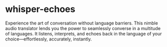 # whisper-echoes
Experience the art of conversation without language barriers. This nimble audio translator lends you the power to seamlessly converse in a multitude of languages. It listens, interprets, and echoes back in the language of your choice—effortlessly, accurately, instantly.
